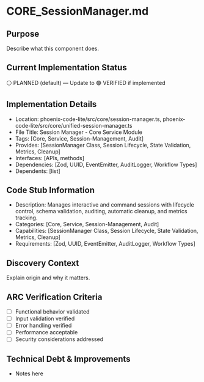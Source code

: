 # CORE_SessionManager.md

## Purpose
Describe what this component does.

## Current Implementation Status
⚪ PLANNED (default) — Update to 🟢 VERIFIED if implemented

## Implementation Details
- Location: phoenix-code-lite/src/core/session-manager.ts, phoenix-code-lite/src/core/unified-session-manager.ts
- File Title: Session Manager - Core Service Module
- Tags: [Core, Service, Session-Management, Audit]
- Provides: [SessionManager Class, Session Lifecycle, State Validation, Metrics, Cleanup]
- Interfaces: [APIs, methods]
- Dependencies: [Zod, UUID, EventEmitter, AuditLogger, Workflow Types]
- Dependents: [list]

## Code Stub Information
- Description: Manages interactive and command sessions with lifecycle control, schema validation, auditing, automatic cleanup, and metrics tracking.
- Categories: [Core, Service, Session-Management, Audit]
- Capabilities: [SessionManager Class, Session Lifecycle, State Validation, Metrics, Cleanup]
- Requirements: [Zod, UUID, EventEmitter, AuditLogger, Workflow Types]

## Discovery Context
Explain origin and why it matters.

## ARC Verification Criteria
- [ ] Functional behavior validated
- [ ] Input validation verified
- [ ] Error handling verified
- [ ] Performance acceptable
- [ ] Security considerations addressed

## Technical Debt & Improvements
- Notes here

